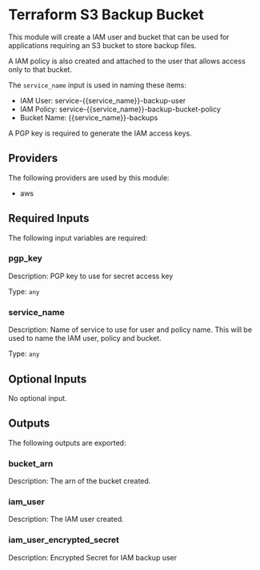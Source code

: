 
# Terraform S3 Backup Bucket

This module will create a IAM user and bucket that can be used for applications requiring an S3 bucket to store backup files.

A IAM policy is also created and attached to the user that allows access only to that bucket.

The `service_name` input is used in naming these items:

- IAM User: service-{{service_name}}-backup-user
- IAM Policy: service-{{service_name}}-backup-bucket-policy
- Bucket Name: {{service_name}}-backups

A PGP key is required to generate the IAM access keys.

## Providers

The following providers are used by this module:

- aws

## Required Inputs

The following input variables are required:

### pgp\_key

Description: PGP key to use for secret access key

Type: `any`

### service\_name

Description: Name of service to use for user and policy name. This will be used to name the IAM user, policy and bucket.

Type: `any`

## Optional Inputs

No optional input.

## Outputs

The following outputs are exported:

### bucket\_arn

Description: The arn of the bucket created.

### iam\_user

Description: The IAM user created.

### iam\_user\_encrypted\_secret

Description: Encrypted Secret for IAM backup user

